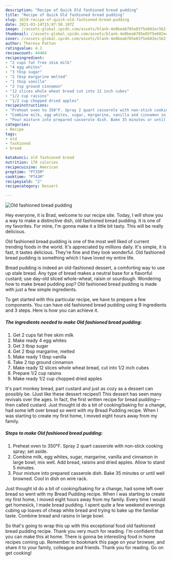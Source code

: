 ```yaml
---
description: "Recipe of Quick Old fashioned bread pudding"
title: "Recipe of Quick Old fashioned bread pudding"
slug: 1619-recipe-of-quick-old-fashioned-bread-pudding
date: 2021-03-14T15:07:50.197Z
image: //assets-global.cpcdn.com/assets/blank-4e0bea6785e03f5e602ec562f230caae08da540cada707380b4fe1bbebba43da.png
thumbnail: //assets-global.cpcdn.com/assets/blank-4e0bea6785e03f5e602ec562f230caae08da540cada707380b4fe1bbebba43da.png
cover: //assets-global.cpcdn.com/assets/blank-4e0bea6785e03f5e602ec562f230caae08da540cada707380b4fe1bbebba43da.png
author: Theresa Patton
ratingvalue: 4.1
reviewcount: 44404
recipeingredient:
- "2 cups fat free skim milk"
- "4 egg whites"
- "3 tbsp sugar"
- "2 tbsp margarine melted"
- "1 tbsp vanilla"
- "2 tsp ground cinnamon"
- "12 slices whole wheat bread cut into 12 inch cubes"
- "1/2 cup raisins"
- "1/2 cup chopped dried apples"
recipeinstructions:
- "Preheat oven to 350°F. Spray 2 quart casserole with non-stick cooking spray; set aside."
- "Combine milk, egg whites, sugar, margarine, vanilla and cinnamon in large bowl; mix well. Add bread, raisins and dried apples. Allow to stand 5 minutes."
- "Pour mixture into prepared casserole dish. Bake 35 minutes or until well browned. Cool in dish on wire rack."
categories:
- Recipe
tags:
- old
- fashioned
- bread

katakunci: old fashioned bread 
nutrition: 170 calories
recipecuisine: American
preptime: "PT35M"
cooktime: "PT43M"
recipeyield: "2"
recipecategory: Dessert

---
```



![Old fashioned bread pudding](//assets-global.cpcdn.com/assets/blank-4e0bea6785e03f5e602ec562f230caae08da540cada707380b4fe1bbebba43da.png)

Hey everyone, it is Brad, welcome to our recipe site. Today, I will show you a way to make a distinctive dish, old fashioned bread pudding. It is one of my favorites. For mine, I'm gonna make it a little bit tasty. This will be really delicious.

Old fashioned bread pudding is one of the most well liked of current trending foods in the world. It's appreciated by millions daily. It's simple, it is fast, it tastes delicious. They're fine and they look wonderful. Old fashioned bread pudding is something which I have loved my entire life.

Bread pudding is indeed an old-fashioned dessert, a comforting way to use up stale bread. Any type of bread makes a neutral base for a flavorful custard; use day-old sliced whole-wheat, raisin or sourdough. Wondering how to make bread pudding pop? Old fashioned bread pudding is made with just a few simple ingredients.


To get started with this particular recipe, we have to prepare a few components. You can have old fashioned bread pudding using 9 ingredients and 3 steps. Here is how you can achieve it.

<!--inarticleads1-->

##### The ingredients needed to make Old fashioned bread pudding:

1. Get 2 cups fat free skim milk
1. Make ready 4 egg whites
1. Get 3 tbsp sugar
1. Get 2 tbsp margarine, melted
1. Make ready 1 tbsp vanilla
1. Take 2 tsp ground cinnamon
1. Make ready 12 slices whole wheat bread, cut into 1/2 inch cubes
1. Prepare 1/2 cup raisins
1. Make ready 1/2 cup chopped dried apples


It&#39;s part monkey bread, part custard and just as cozy as a dessert can possibly be. (Just like these dessert recipes!) This dessert has seen many revivals over the ages. In fact, the first written recipe for bread pudding—then called custard. Just thought id do a bit of cooking/baking for a change, had some left over bread so went with my Bread Pudding recipe. When I was starting to create my first home, I moved eight hours away from my family. 

<!--inarticleads2-->

##### Steps to make Old fashioned bread pudding:

1. Preheat oven to 350°F. Spray 2 quart casserole with non-stick cooking spray; set aside.
1. Combine milk, egg whites, sugar, margarine, vanilla and cinnamon in large bowl; mix well. Add bread, raisins and dried apples. Allow to stand 5 minutes.
1. Pour mixture into prepared casserole dish. Bake 35 minutes or until well browned. Cool in dish on wire rack.


Just thought id do a bit of cooking/baking for a change, had some left over bread so went with my Bread Pudding recipe. When I was starting to create my first home, I moved eight hours away from my family. Every time I would get homesick, I made bread pudding. I spent quite a few weekend evenings cubing up loaves of cheap white bread and trying to bake up the familiar taste. Combine bread and raisins in large bowl. 

So that's going to wrap this up with this exceptional food old fashioned bread pudding recipe. Thank you very much for reading. I'm confident that you can make this at home. There is gonna be interesting food in home recipes coming up. Remember to bookmark this page on your browser, and share it to your family, colleague and friends. Thank you for reading. Go on get cooking!
